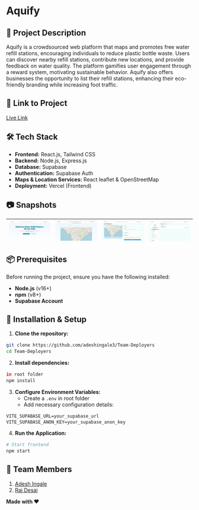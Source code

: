 # **Aquify**

## 🚀 Project Description

Aquify is a crowdsourced web platform that maps and promotes free water refill stations, encouraging individuals to reduce plastic bottle waste. Users can discover nearby refill stations, contribute new locations, and provide feedback on water quality. The platform gamifies user engagement through a reward system, motivating sustainable behavior. Aquify also offers businesses the opportunity to list their refill stations, enhancing their eco-friendly branding while increasing foot traffic.

## 🎯 Link to Project

[Live Link](https://aquify.vercel.app/)

## 🛠 Tech Stack

- **Frontend:** React.js, Tailwind CSS
- **Backend:** Node.js, Express.js
- **Database:** Supabase
- **Authentication:** Supabase Auth
- **Maps & Location Services:** React leaflet & OpenStreetMap
- **Deployment:** Vercel (Frontend)

## 📷 Snapshots

| ![Home Page](/public/indexImg.png "Home Page") | ![Find Station](/public/FindStationImg.png "Find Station") | ![Add Station](/public/AddStationImg.png "Add Station") | ![Profile](/public/Profileimg.png "Profile") |
|:---:|:---:|:---:|:---:|

## 📦 Prerequisites

Before running the project, ensure you have the following installed:

- **Node.js** (v16+)
- **npm** (v8+)
- **Supabase Account**

## 🔧 Installation & Setup

1. **Clone the repository:**

```bash
git clone https://github.com/adeshingale3/Team-Deployers
cd Team-Deployers
```

2. **Install dependencies:**

```bash
in root folder
npm install
```

3. **Configure Environment Variables:**
   - Create a `.env` in root folder
   - Add necessary configuration details:

```env
VITE_SUPABASE_URL=your_supabase_url
VITE_SUPABASE_ANON_KEY=your_supabase_anon_key
```

4. **Run the Application:**

```bash
# Start frontend
npm start
```

## 👥 Team Members

1. [Adesh Ingale](https://github.com/adeshingale3)
2. [Raj Desai](https://github.com/rajdesai17)

**Made with ❤️**
